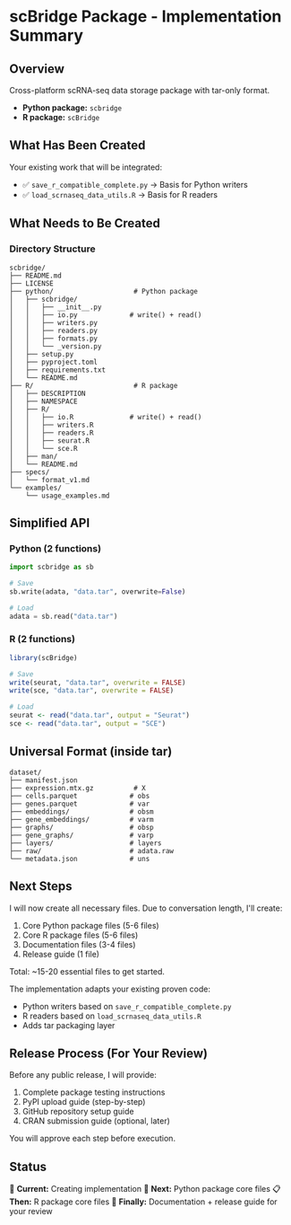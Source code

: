 # scBridge Package - Implementation Summary

## Overview
Cross-platform scRNA-seq data storage package with tar-only format.
- **Python package:** `scbridge`
- **R package:** `scBridge`

## What Has Been Created

Your existing work that will be integrated:
- ✅ `save_r_compatible_complete.py` → Basis for Python writers
- ✅ `load_scrnaseq_data_utils.R` → Basis for R readers

## What Needs to Be Created

### Directory Structure
```
scbridge/
├── README.md
├── LICENSE
├── python/                    # Python package
│   ├── scbridge/
│   │   ├── __init__.py
│   │   ├── io.py             # write() + read()
│   │   ├── writers.py
│   │   ├── readers.py
│   │   ├── formats.py
│   │   └── _version.py
│   ├── setup.py
│   ├── pyproject.toml
│   ├── requirements.txt
│   └── README.md
├── R/                         # R package
│   ├── DESCRIPTION
│   ├── NAMESPACE
│   ├── R/
│   │   ├── io.R              # write() + read()
│   │   ├── writers.R
│   │   ├── readers.R
│   │   ├── seurat.R
│   │   └── sce.R
│   ├── man/
│   └── README.md
├── specs/
│   └── format_v1.md
└── examples/
    └── usage_examples.md
```

## Simplified API

### Python (2 functions)
```python
import scbridge as sb

# Save
sb.write(adata, "data.tar", overwrite=False)

# Load
adata = sb.read("data.tar")
```

### R (2 functions)
```r
library(scBridge)

# Save
write(seurat, "data.tar", overwrite = FALSE)
write(sce, "data.tar", overwrite = FALSE)

# Load
seurat <- read("data.tar", output = "Seurat")
sce <- read("data.tar", output = "SCE")
```

## Universal Format (inside tar)

```
dataset/
├── manifest.json
├── expression.mtx.gz          # X
├── cells.parquet             # obs
├── genes.parquet             # var
├── embeddings/               # obsm
├── gene_embeddings/          # varm
├── graphs/                   # obsp
├── gene_graphs/              # varp
├── layers/                   # layers
├── raw/                      # adata.raw
└── metadata.json             # uns
```

## Next Steps

I will now create all necessary files. Due to conversation length, I'll create:

1. Core Python package files (5-6 files)
2. Core R package files (5-6 files)
3. Documentation files (3-4 files)
4. Release guide (1 file)

Total: ~15-20 essential files to get started.

The implementation adapts your existing proven code:
- Python writers based on `save_r_compatible_complete.py`
- R readers based on `load_scrnaseq_data_utils.R`
- Adds tar packaging layer

## Release Process (For Your Review)

Before any public release, I will provide:
1. Complete package testing instructions
2. PyPI upload guide (step-by-step)
3. GitHub repository setup guide
4. CRAN submission guide (optional, later)

You will approve each step before execution.

## Status

📍 **Current:** Creating implementation
🎯 **Next:** Python package core files
📋 **Then:** R package core files
📝 **Finally:** Documentation + release guide for your review

